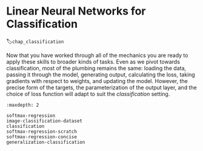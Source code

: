 # Linear Neural Networks for Classification
:label:`chap_classification`

Now that you have worked through all of the mechanics
you are ready to apply these skills to broader kinds of tasks.
Even as we pivot towards classification,
most of the plumbing remains the same:
loading the data, passing it through the model,
generating output, calculating the loss,
taking gradients with respect to weights,
and updating the model.
However, the precise form of the targets,
the parameterization of the output layer,
and the choice of loss function will adapt
to suit the *classification* setting.

```toc
:maxdepth: 2

softmax-regression
image-classification-dataset
classification
softmax-regression-scratch
softmax-regression-concise
generalization-classification
```

